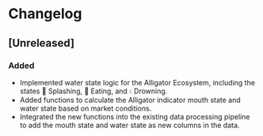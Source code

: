# Changelog

## [Unreleased]

### Added
- Implemented water state logic for the Alligator Ecosystem, including the states 🌊 Splashing, 🐊 Eating, and 💧 Drowning.
- Added functions to calculate the Alligator indicator mouth state and water state based on market conditions.
- Integrated the new functions into the existing data processing pipeline to add the mouth state and water state as new columns in the data.

